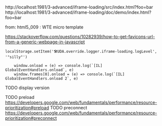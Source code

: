 
http://localhost:1981/3-advanced/iframe-loading/src/index.html?foo=bar
http://localhost:1981/3-advanced/iframe-loading/doc/demo/index.html?foo=bar

from: html5_009 : WTE micro template


https://stackoverflow.com/questions/10282939/how-to-get-favicons-url-from-a-generic-webpage-in-javascript

```
localStorage.setItem('🛠UDA.override.logger.iframe-loading.logLevel', '"silly"')
```


		window.onload = (e) => console.log(`[IL] GlobalEventHandlers.onload`, e)
		window.frames[0].onload = (e) => console.log(`[IL] GlobalEventHandlers.onload 2`, e)

TODO display version

TODO preload https://developers.google.com/web/fundamentals/performance/resource-prioritization#preload
TODO preconnect https://developers.google.com/web/fundamentals/performance/resource-prioritization#preconnect
